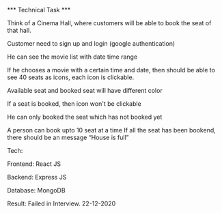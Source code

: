 *** Technical Task ***

Think of a Cinema Hall,  where customers will be able to book the seat of that hall.  

Customer need to sign up and login (google authentication)

He can see the movie list with date time range

If he chooses a movie with a certain time and date, then should be able to see 40 seats as icons, each icon is clickable.

Available seat and booked seat will have different color

If a seat is booked, then icon won't be clickable

He can only booked the seat which has not booked yet

A person can book upto 10 seat at a time
If all the seat has been bookend, there should be an message “House is full”

Tech:

Frontend: React JS

Backend: Express JS 

Database: MongoDB

Result: Failed in Interview. 22-12-2020
